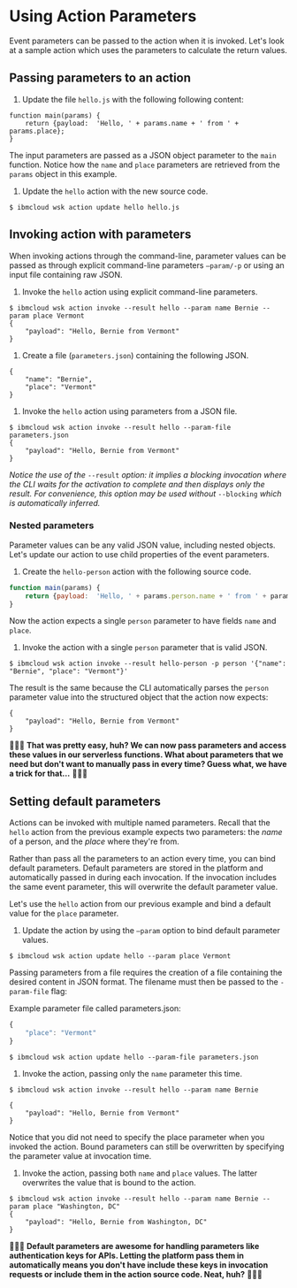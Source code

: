 # Using Action Parameters

Event parameters can be passed to the action when it is invoked. Let's look at a sample action which uses the parameters to calculate the return values.

## Passing parameters to an action

1. Update the file `hello.js` with the following following content:

```text
function main(params) {
    return {payload:  'Hello, ' + params.name + ' from ' + params.place};
}
```

The input parameters are passed as a JSON object parameter to the `main` function. Notice how the `name` and `place` parameters are retrieved from the `params` object in this example.

1. Update the `hello` action with the new source code.

```text
$ ibmcloud wsk action update hello hello.js
```

## Invoking action with parameters

When invoking actions through the command-line, parameter values can be passed as through explicit command-line parameters `—param/-p` or using an input file containing raw JSON.

1. Invoke the `hello` action using explicit command-line parameters.

```text
$ ibmcloud wsk action invoke --result hello --param name Bernie --param place Vermont
{
    "payload": "Hello, Bernie from Vermont"
}
```

1. Create a file \(`parameters.json`\) containing the following JSON. 

```text
{
    "name": "Bernie",
    "place": "Vermont"
}
```

1. Invoke the `hello` action using parameters from a JSON file.

```text
$ ibmcloud wsk action invoke --result hello --param-file parameters.json
{
    "payload": "Hello, Bernie from Vermont"
}
```

_Notice the use of the_ `--result` _option: it implies a blocking invocation where the CLI waits for the activation to complete and then displays only the result. For convenience, this option may be used without_ `--blocking` _which is automatically inferred._

### Nested parameters

Parameter values can be any valid JSON value, including nested objects. Let's update our action to use child properties of the event parameters.

1. Create the `hello-person` action with the following source code.

```javascript
function main(params) {
    return {payload:  'Hello, ' + params.person.name + ' from ' + params.person.place};
}
```

Now the action expects a single `person` parameter to have fields `name` and `place`.

1. Invoke the action with a single `person` parameter that is valid JSON.

```text
$ ibmcloud wsk action invoke --result hello-person -p person '{"name": "Bernie", "place": "Vermont"}'
```

The result is the same because the CLI automatically parses the `person` parameter value into the structured object that the action now expects:

```text
{
    "payload": "Hello, Bernie from Vermont"
}
```

🎉🎉🎉 **That was pretty easy, huh? We can now pass parameters and access these values in our serverless functions. What about parameters that we need but don't want to manually pass in every time? Guess what, we have a trick for that…** 🎉🎉🎉

## Setting default parameters

Actions can be invoked with multiple named parameters. Recall that the `hello` action from the previous example expects two parameters: the _name_ of a person, and the _place_ where they're from.

Rather than pass all the parameters to an action every time, you can bind default parameters. Default parameters are stored in the platform and automatically passed in during each invocation. If the invocation includes the same event parameter, this will overwrite the default parameter value.

Let's use the `hello` action from our previous example and bind a default value for the `place` parameter.

1. Update the action by using the `—param` option to bind default parameter values.

```text
$ ibmcloud wsk action update hello --param place Vermont
```

Passing parameters from a file requires the creation of a file containing the desired content in JSON format. The filename must then be passed to the `-param-file` flag:

Example parameter file called parameters.json:

```javascript
{
    "place": "Vermont"
}
```

```text
$ ibmcloud wsk action update hello --param-file parameters.json
```

1. Invoke the action, passing only the `name` parameter this time.

```text
$ ibmcloud wsk action invoke --result hello --param name Bernie
```

```text
{
    "payload": "Hello, Bernie from Vermont"
}
```

Notice that you did not need to specify the place parameter when you invoked the action. Bound parameters can still be overwritten by specifying the parameter value at invocation time.

1. Invoke the action, passing both `name` and `place` values. The latter overwrites the value that is bound to the action.

```text
$ ibmcloud wsk action invoke --result hello --param name Bernie --param place "Washington, DC"
{  
    "payload": "Hello, Bernie from Washington, DC"
}
```

🎉🎉🎉 **Default parameters are awesome for handling parameters like authentication keys for APIs. Letting the platform pass them in automatically means you don't have include these keys in invocation requests or include them in the action source code. Neat, huh?** 🎉🎉🎉

